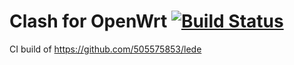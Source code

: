 # Clash for OpenWrt [![Build Status](https://travis-ci.org/tzhao11/clash-openwrt.svg?branch=master)](https://travis-ci.org/tzhao11/clash-openwrt)

CI build of https://github.com/505575853/lede